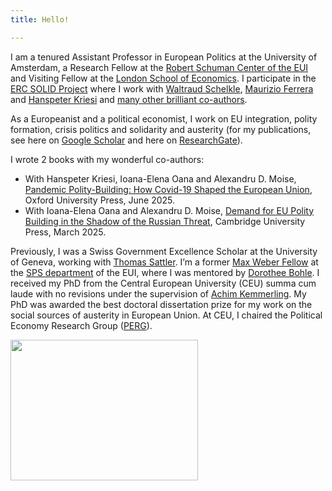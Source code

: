 ```yaml
---
title: Hello!

---
```


I am a tenured Assistant Professor in European Politics at the University of Amsterdam, a Research Fellow at the [Robert Schuman Center of the EUI](https://www.eui.eu/people?id=zbigniew-grzegorz-truchlewski) and Visiting Fellow at the [London School of Economics](https://www.lse.ac.uk/european-institute). I participate in the [ERC SOLID Project](https://solid-erc.eu) where I work with [Waltraud Schelkle](https://www.lse.ac.uk/european-institute/people/Schelkle-Waltraud), [Maurizio Ferrera](https://maurizioferrera.wordpress.com/en/) and [Hanspeter Kriesi](https://www.eui.eu/people?id=hanspeter-kriesi) and [many other brilliant co-authors](https://solid-erc.eu/team/). 

As a Europeanist and a political economist, I work on EU integration, polity formation, crisis politics and solidarity and austerity (for my publications, see here on [Google Scholar](https://scholar.google.com/citations?user=5hv_rE0AAAAJ&hl=en&oi=ao) and here on [ResearchGate](https://www.researchgate.net/profile/Zbigniew-Truchlewski)).

I wrote 2 books with my wonderful co-authors:

- With Hanspeter Kriesi, Ioana-Elena Oana and Alexandru D. Moise, [Pandemic Polity-Building: How Covid-19 Shaped the European Union](https://github.com/zgtruchlewski/PandemicPolity), Oxford University Press, June 2025.
- With Ioana-Elena Oana and Alexandru D. Moise, [Demand for EU Polity Building in the Shadow of the Russian Threat](https://www.cambridge.org/core/elements/demand-for-eu-polity-building-in-the-shadow-of-the-russian-threat/A5D13AB578DED4D35C623B87DA4F8B92), Cambridge University Press, March 2025. 

Previously, I was a Swiss Government Excellence Scholar at the University of Geneva, working with [Thomas Sattler](https://www.thomassattler.org). I’m a former [Max Weber Fellow](https://www.eui.eu/en/academic-units/max-weber-programme-for-postdoctoral-studies) at the [SPS department](https://www.eui.eu/en/academic-units/political-and-social-sciences) of the EUI, where I was mentored by [Dorothee Bohle](https://www.univie.ac.at/forschung/forschung-im-ueberblick/neue-professuren/neue-professuren/artikel/univ-prof-dr-rer-pol-dorothee-bohle/). I received my PhD from the Central European University (CEU) summa cum laude with no revisions under the supervision of [Achim Kemmerling](https://achimkemmerling.wordpress.com). My PhD was awarded the best doctoral dissertation prize for my work on the social sources of austerity in European Union. At CEU, I chaired the Political Economy Research Group ([PERG](https://politicalscience.ceu.edu/perg)). 

<img src="https://zgtruchlewski.github.io/assets/img/sample/CV.jpg" width="300" height="225" />
